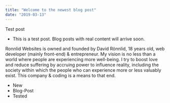 ```yaml
---
title: "Welcome to the newest blog post"
date: "2019-03-13"
---
```


Test post

- This is a test post. Blog posts with real content will arrive soon.

Ronnlid Websites is owned and founded by David Rönnlid, 18 years old, web developer (mainly front-end) & entrepreneur. My vision is no less than a world where people are experiencing more well-being. I try to boost love and reduce suffering by accruing power to influence reality, including the society within which the people who can experience more or less valuably exist. This company & coding is a means to that end.

<!-- end -->

- New
- Blog-Post
- Tested
